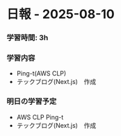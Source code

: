 # 日報 - 2025-08-10

### 学習時間: 3h

### 学習内容

- Ping-t(AWS CLP)
- テックブログ(Next.js)　作成

### 明日の学習予定

- AWS CLP Ping-t
- テックブログ(Next.js)　作成
